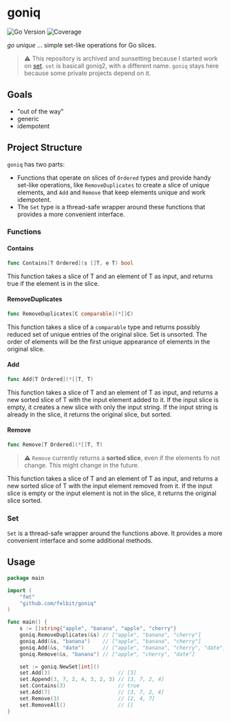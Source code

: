 # goniq

![Go Version](https://img.shields.io/badge/Go-v1.20-blue)
![Coverage](https://img.shields.io/badge/coverage-100%25-brightgreen)

*go unique* ... simple set-like operations for Go slices.

> :warning: This repository is archived and sunsetting because I started work on [set](github.com/felbit/go-set). `set` is basicall goniq2, with a different name. `goniq` stays here because some private projects depend on it.

## Goals

- "out of the way"
- generic
- idempotent

## Project Structure

`goniq` has two parts:

- Functions that operate on slices of `Ordered` types and provide handy set-like operations, like `RemoveDuplicates` to
  create a slice of unique elements, and `Add` and `Remove` that keep elements unique and work idempotent.
- The `Set` type is a thread-safe wrapper around these functions that provides a more convenient interface.

### Functions

#### Contains

```go
func Contains[T Ordered](s []T, e T) bool
```

This function takes a slice of T and an element of T as input, and returns true if the element is in the slice.

#### RemoveDuplicates

```go
func RemoveDuplicates[C comparable](*[]C)
```

This function takes a slice of a `comparable` type and returns possibly reduced set of unique entries of the original
slice.
Set is unsorted. The order of elements will be the first unique appearance of elements in the original slice.

#### Add

```go
func Add[T Ordered](*[]T, T)
```

This function takes a slice of T and an element of T as input,
and returns a new sorted slice of T with the input element added to it.
If the input slice is empty, it creates a new slice with only the input string.
If the input string is already in the slice, it returns the original slice, but sorted.

#### Remove

```go
func Remove[T Ordered](*[]T, T)
```

> :warning: `Remove` currently returns a **sorted slice**, even if the elements fo not change. This might change in the
> future.

This function takes a slice of T and an element of T as input,
and returns a new sorted slice of T with the input element removed from it.
If the input slice is empty or the input element is not in the slice,
it returns the original slice sorted.

### Set

`Set` is a thread-safe wrapper around the functions above. It provides a more convenient interface and some additional
methods.

## Usage

```go
package main

import (
	"fmt"
	"github.com/felbit/goniq"
)

func main() {
	s := []string{"apple", "banana", "apple", "cherry"}
	goniq.RemoveDuplicates(&s) // ["apple", "banana", "cherry"]
	goniq.Add(&s, "banana")    // ["apple", "banana", "cherry"]
	goniq.Add(&s, "date")      // ["apple", "banana", "cherry", "date"]
	goniq.Remove(&s, "banana") // ["apple", "cherry", "date"]

	set := goniq.NewSet[int]()
	set.Add(3)                      // [3]
	set.Append(3, 7, 2, 4, 3, 2, 3) // [3, 7, 2, 4]
	set.Contains(3)                 // true
	set.Add(7)                      // [3, 7, 2, 4]
	set.Remove(3)                   // [2, 4, 7]
	set.RemoveAll()                 // []
}
```
